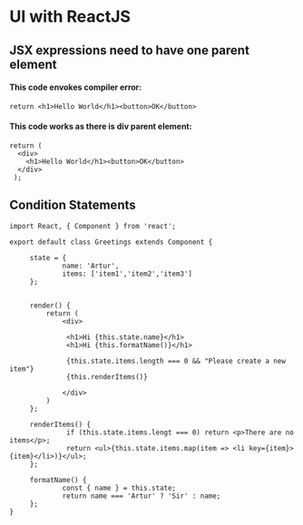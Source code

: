 # UI with ReactJS
## JSX expressions need to have one parent element
#### This code envokes compiler error:
```
return <h1>Hello World</h1><button>OK</button>
```
#### This code works as there is div parent element:
```
return (
  <div>
    <h1>Hello World</h1><button>OK</button>
  </div>
 );
```

## Condition Statements
```
import React, { Component } from 'react';

export default class Greetings extends Component {

     state = {
             name: 'Artur',
             items: ['item1','item2','item3']
     };
     
     
     render() {
         return (
             <div>
             
              <h1>Hi {this.state.name}</h1>
              <h1>Hi {this.formatName()}</h1>
             
              {this.state.items.length === 0 && "Please create a new item"}
              {this.renderItems()}
              
             </div>
         )
     };
     
     renderItems() {
              if (this.state.items.lengt === 0) return <p>There are no items</p>;
              return <ul>{this.state.items.map(item => <li key={item}>{item}</li>)}</ul>;
     };
     
     formatName() {
             const { name } = this.state;
             return name === 'Artur' ? 'Sir' : name;
     };
}
```
